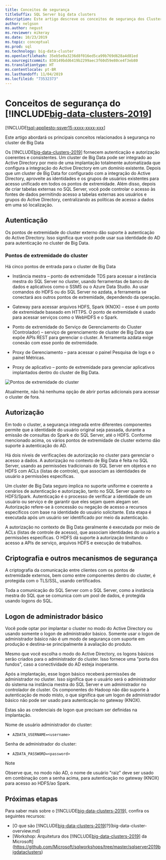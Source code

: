 ```yaml
---
title: Conceitos de segurança
titleSuffix: SQL Server big data clusters
description: Este artigo descreve os conceitos de segurança dos Clusters de Big Data do SQL Server. Isso inclui a descrição dos pontos de extremidade e da autenticação do cluster.
author: nelgson
ms.author: negust
ms.reviewer: mikeray
ms.date: 10/23/2019
ms.topic: conceptual
ms.prod: sql
ms.technology: big-data-cluster
ms.openlocfilehash: 35eb5e0a3236d8f016ed5ca99b769d628a4d81ed
ms.sourcegitcommit: 830149bdd6419b2299aec3f60d59e80ce4f3eb80
ms.translationtype: HT
ms.contentlocale: pt-BR
ms.lasthandoff: 11/04/2019
ms.locfileid: "73532373"
---
```

# <a name="security-concepts-for-includebig-data-clusters-2019includesssbigdataclusters-ss-novermd"></a>Conceitos de segurança do [!INCLUDE[big-data-clusters-2019](../includes/ssbigdataclusters-ss-nover.md)]

[!INCLUDE[tsql-appliesto-ssver15-xxxx-xxxx-xxx](../includes/tsql-appliesto-ssver15-xxxx-xxxx-xxx.md)]

Este artigo abordará os principais conceitos relacionados à segurança no cluster de Big Data

Os [!INCLUDE[big-data-clusters-2019](../includes/ssbigdataclusters-ss-nover.md)] fornecem autenticação e autorização coerentes e consistentes. Um cluster de Big Data pode ser integrado ao Active Directory por meio de uma implantação totalmente automatizada que configura a integração do Active Directory em um domínio existente. Depois que um cluster de Big Data for configurado com a integração do Active Directory, aproveite as identidades e os grupos de usuários existentes para acesso unificado em todos os pontos de extremidade. Além disso, depois de criar tabelas externas no SQL Server, você pode controlar o acesso às fontes de dados permitindo acesso a tabelas externas aos usuários e grupos do Active Directory, centralizando as políticas de acesso a dados em uma só localização.

## <a name="authentication"></a>Autenticação

Os pontos de extremidade do cluster externo dão suporte à autenticação do Active Directory. Isso significa que você pode usar sua identidade do AD para autenticação no cluster de Big Data.

### <a name="cluster-endpoints"></a>Pontos de extremidade do cluster

Há cinco pontos de entrada para o cluster de Big Data

* Instância mestra – ponto de extremidade TDS para acessar a instância mestra do SQL Server no cluster, usando ferramentas de banco de dados e aplicativos como o SSMS ou o Azure Data Studio. Ao usar comandos do HDFS ou do SQL Server no azdata, a ferramenta se conectará aos outros pontos de extremidade, dependendo da operação.

* Gateway para acessar arquivos HDFS, Spark (KNOX) – esse é um ponto de extremidade baseado em HTTPS. O ponto de extremidade é usado para acessar serviços como o WebHDFS e o Spark.

* Ponto de extremidade do Serviço de Gerenciamento do Cluster (Controlador) – serviço de gerenciamento de cluster de Big Data que expõe APIs REST para gerenciar o cluster. A ferramenta azdata exige conexão com esse ponto de extremidade.

* Proxy de Gerenciamento – para acessar o painel Pesquisa de logs e o painel Métricas.

* Proxy de aplicativo – ponto de extremidade para gerenciar aplicativos implantados dentro do cluster de Big Data.

![Pontos de extremidade do cluster](media/concept-security/cluster_endpoints.png)

Atualmente, não há nenhuma opção de abrir portas adicionais para acessar o cluster de fora.

## <a name="authorization"></a>Autorização

Em todo o cluster, a segurança integrada entre diferentes componentes permite que a identidade do usuário original seja passada, durante a emissão de consultas do Spark e do SQL Server, até o HDFS. Conforme mencionado acima, os vários pontos de extremidade de cluster externo dão suporte à autenticação do AD.

Há dois níveis de verificações de autorização no cluster para gerenciar o acesso a dados. A autorização no contexto de Big Data é feita no SQL Server, usando as permissões tradicionais do SQL Server em objetos e no HDFS com ACLs (listas de controle), que associam as identidades de usuário a permissões específicas.

Um cluster de Big Data seguro implica no suporte uniforme e coerente a cenários de autenticação e autorização, tanto no SQL Server quanto no HDFS/Spark. Autenticação é o processo de verificar a identidade de um usuário ou serviço e de garantir que eles sejam quem alegam ser. Autorização refere-se à concessão ou negação de acesso a recursos específicos com base na identidade do usuário solicitante. Esta etapa é executada após um usuário ser identificado por meio da autenticação.

A autorização no contexto de Big Data geralmente é executada por meio de ACLs (listas de controle de acesso), que associam identidades do usuário a permissões específicas. O HDFS dá suporte à autorização limitando o acesso a APIs de serviço, arquivos HDFS e execução de trabalhos.

## <a name="encryption-and-other-security-mechanisms"></a>Criptografia e outros mecanismos de segurança

A criptografia da comunicação entre clientes com os pontos de extremidade externos, bem como entre componentes dentro do cluster, é protegida com o TLS/SSL, usando certificados.

Toda a comunicação do SQL Server com o SQL Server, como a instância mestra do SQL que se comunica com um pool de dados, é protegida usando logons do SQL.

## <a name="basic-administrator-login"></a>Logon de administrador básico

Você pode optar por implantar o cluster no modo do Active Directory ou usando somente o logon de administrador básico. Somente usar o logon de administrador básico não é um modo de segurança com suporte em produção e destina-se principalmente à avaliação do produto.

Mesmo que você escolha o modo do Active Directory, os logons básicos serão criados para o administrador do cluster. Isso fornece uma "porta dos fundos", caso a conectividade do AD esteja inoperante.

Após a implantação, esse logon básico receberá permissões de administrador no cluster. Isso significa que o usuário será o administrador do sistema na instância mestra do SQL Server e um administrador no controlador de cluster.
Os componentes do Hadoop não dão suporte à autenticação de modo misto, o que significa que um logon de administrador básico não pode ser usado para autenticação no gateway (KNOX).


Estas são as credenciais de logon que precisam ser definidas na implantação.

Nome de usuário administrador do cluster:
 + `AZDATA_USERNAME=<username>`

Senha de administrador do cluster:  
 + `AZDATA_PASSWORD=<password>`

> [!NOTE]
> Observe que, no modo não AD, o nome de usuário "raiz" deve ser usado em combinação com a senha acima, para autenticação no gateway (KNOX) para acesso ao HDFS/ao Spark.

## <a name="next-steps"></a>Próximas etapas

Para saber mais sobre o [!INCLUDE[big-data-clusters-2019](../includes/ssbigdataclusters-ss-nover.md)], confira os seguintes recursos:

- [O que são [!INCLUDE[big-data-clusters-2019](../includes/ssbigdataclusters-ver15.md)]?](big-data-cluster-overview.md)
- [Workshop: Arquitetura dos [!INCLUDE[big-data-clusters-2019](../includes/ssbigdataclusters-ss-nover.md)] da Microsoft](https://github.com/Microsoft/sqlworkshops/tree/master/sqlserver2019bigdataclusters)
